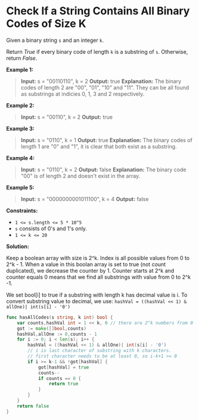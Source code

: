 # Check If a String Contains All Binary Codes of Size K
Given a binary string  `s`  and an integer  `k`.

Return  _True_  if every binary code of length  `k`  is a substring of  `s`. Otherwise, return  _False_.

**Example 1:**

> **Input:** s = "00110110", k = 2
**Output:** true
**Explanation:** The binary codes of length 2 are "00", "01", "10" and "11". They can be all found as substrings at indicies 0, 1, 3 and 2 respectively.

**Example 2:**

> **Input:** s = "00110", k = 2
**Output:** true

**Example 3:**

> **Input:** s = "0110", k = 1
**Output:** true
**Explanation:** The binary codes of length 1 are "0" and "1", it is clear that both exist as a substring. 

**Example 4:**

> **Input:** s = "0110", k = 2
**Output:** false
**Explanation:** The binary code "00" is of length 2 and doesn't exist in the array.

**Example 5:**

>**Input:** s = "0000000001011100", k = 4
**Output:** false

**Constraints:**

-   `1 <= s.length <= 5 * 10^5`
-   `s`  consists of 0's and 1's only.
-   `1 <= k <= 20`

**Solution:**

Keep a boolean array with size is 2^k. Index is all possible values from 0 to 2^k - 1. When a value in this boolan array is set to true (not count duplicated), we decrease the counter by 1. Counter starts at 2^k and counter equals 0 means that we find all substrings with value from 0 to 2^k -1.

We set bool[i] to true if a substring with length k has decimal value is i. To convert substring value to decimal, we use: `hashVal = ((hashVal << 1) & allOne)| int(s[i] - '0')`
```go
func hasAllCodes(s string, k int) bool {
    var counts,hashVal int = 1 << k, 0 // there are 2^k numbers from 0 to 2^k - 1
    got := make([]bool,counts)
    hashVal,allOne := 0,counts - 1
    for i := 0; i < len(s); i++ {
        hashVal = ((hashVal << 1) & allOne)| int(s[i] - '0')
        // i is last character of substring with k characters.
        // first character needs to be at least 0, so i-k+1 >= 0
        if i >= k-1 && !got[hashVal] {
            got[hashVal] = true
            counts--
            if counts == 0 {
                return true
            }
        }
    }
    return false
}
```